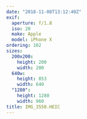 ```yaml
---
date: "2018-11-08T13:12:40Z"
exif:
  aperture: f/1.8
  iso: 20
  make: Apple
  model: iPhone X
ordering: 102
sizes:
  200x200:
    height: 200
    width: 200
  640w:
    height: 853
    width: 640
  "1280":
    height: 1280
    width: 960
title: IMG_3550.HEIC
---
```

